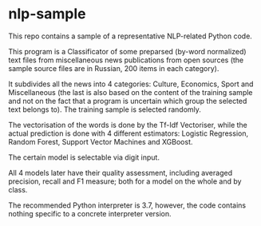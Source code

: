 # nlp-sample
 
 
This repo contains a sample of a representative NLP-related Python code. 

This program is a Classificator of some preparsed (by-word normalized) text files from miscellaneous news publications from open sources (the sample source files are in Russian, 200 items in each category). 

It subdivides all the news into 4 categories: Culture, Economics, Sport and Miscellaneous (the last is also based on the content of the training sample and not on the fact that a program is uncertain which group the selected text belongs to). The training sample is selected randomly.

The vectorisation of the words is done by the Tf-Idf Vectoriser, while the actual prediction is done with 4 different estimators: Logistic Regression, Random Forest, Support Vector Machines and XGBoost. 

The certain model is selectable via digit input. 

All 4 models later have their quality assessment, including averaged precision, recall and F1 measure; both for a model on the whole and by class. 

The  recommended Python interpreter is 3.7, however, the code contains nothing specific to a concrete interpreter version. 
